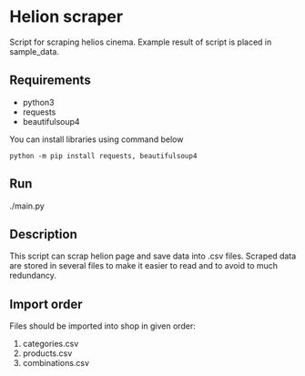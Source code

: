 # Helion scraper
Script for scraping helios cinema. Example result of script is placed in sample_data.

## Requirements

* python3
* requests
* beautifulsoup4

You can install libraries using command below
```
python -m pip install requests, beautifulsoup4
```
## Run
./main.py

## Description
This script can scrap helion page and save data into .csv files.
Scraped data are stored in several files to make it easier to read and to avoid to much redundancy.

## Import order
Files should be imported into shop in given order:
1. categories.csv
2. products.csv
3. combinations.csv